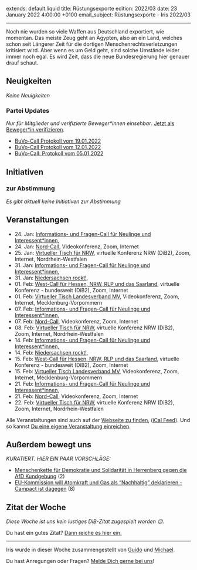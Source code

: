 
extends: default.liquid
title: Rüstungsexporte
edition: 2022/03
date: 23 January 2022 4:00:00 +0100
email_subject: Rüstungsexporte - Iris 2022/03

---
Noch nie wurden so viele Waffen aus Deutschland exportiert, wie momentan. Das meiste Zeug geht an Ägypten, also an ein Land, welches schon seit Längerer Zeit für die dortigen Menschenrechtsverletzungen kritisiert wird.
Aber wenn es um Geld geht, sind solche Umstände leider immer noch egal. Es wird Zeit, dass die neue Bundesregierung hier genauer drauf schaut.

## Neuigkeiten

_Keine Neuigkeiten_

### Partei Updates

_Nur für Mitglieder und verifizierte Beweger\*innen einsehbar_. [Jetzt als Beweger\*in verifizieren](https://bewegung.jetzt/bewegerin-werden/).

 - [BuVo-Call Protokoll vom 19.01.2022](https://marktplatz.bewegung.jetzt/t/buvo-call-protokoll-vom-19-01-2022/39308)
 - [BuVo-Call Protokoll vom 12.01.2022](https://marktplatz.bewegung.jetzt/t/buvo-call-protokoll-vom-12-01-2022/39247)
 - [BuVo-Call: Protokoll vom 05.01.2022](https://marktplatz.bewegung.jetzt/t/buvo-call-protokoll-vom-05-01-2022/39227)

## Initiativen

### zur Abstimmung
_Es gibt aktuell keine Initiativen zur Abstimmung_

## Veranstaltungen

 - 24.&nbsp;Jan: [Informations- und Fragen-Call für Neulinge und Interessent*innen](https://bewegung.jetzt/veranstaltungen/informations-und-fragen-call-fuer-neulinge-und-interessentinnen-2022-01-24/), 
 - 24.&nbsp;Jan: [Nord-Call](https://bewegung.jetzt/veranstaltungen/nord-call-2022-01-24/), Videokonferenz, Zoom, Internet
 - 25.&nbsp;Jan: [Virtueller Tisch für NRW](https://bewegung.jetzt/veranstaltungen/virtueller-tisch-landesverbaende-bwby-2022-01-25/), virtuelle Konferenz NRW (DiB2), Zoom, Internet, Nordrhein-Westfalen
 - 31.&nbsp;Jan: [Informations- und Fragen-Call für Neulinge und Interessent*innen](https://bewegung.jetzt/veranstaltungen/informations-und-fragen-call-fuer-neulinge-und-interessentinnen-2022-01-31/), 
 - 31.&nbsp;Jan: [Niedersachsen rockt!](https://bewegung.jetzt/veranstaltungen/niedersachsen-call-2022-01-31/), 
 - 01.&nbsp;Feb: [West-Call für Hessen, NRW, RLP und das Saarland](https://bewegung.jetzt/veranstaltungen/west-call-fuer-hessen-nrw-rlp-und-das-saarland-2022-02-01/), virtuelle Konferenz - bundesweit (DiB2), Zoom, Internet
 - 01.&nbsp;Feb: [Virtueller Tisch Landesverband MV](https://bewegung.jetzt/veranstaltungen/mv-call-2022-02-01/), Videokonferenz, Zoom, Internet, Mecklenburg-Vorpommern
 - 07.&nbsp;Feb: [Informations- und Fragen-Call für Neulinge und Interessent*innen](https://bewegung.jetzt/veranstaltungen/informations-und-fragen-call-fuer-neulinge-und-interessentinnen-2022-02-07/), 
 - 07.&nbsp;Feb: [Nord-Call](https://bewegung.jetzt/veranstaltungen/nord-call-2022-02-07/), Videokonferenz, Zoom, Internet
 - 08.&nbsp;Feb: [Virtueller Tisch für NRW](https://bewegung.jetzt/veranstaltungen/virtueller-tisch-landesverbaende-bwby-2022-02-08/), virtuelle Konferenz NRW (DiB2), Zoom, Internet, Nordrhein-Westfalen
 - 14.&nbsp;Feb: [Informations- und Fragen-Call für Neulinge und Interessent*innen](https://bewegung.jetzt/veranstaltungen/informations-und-fragen-call-fuer-neulinge-und-interessentinnen-2022-02-14/), 
 - 14.&nbsp;Feb: [Niedersachsen rockt!](https://bewegung.jetzt/veranstaltungen/niedersachsen-call-2022-02-14/), 
 - 15.&nbsp;Feb: [West-Call für Hessen, NRW, RLP und das Saarland](https://bewegung.jetzt/veranstaltungen/west-call-fuer-hessen-nrw-rlp-und-das-saarland-2022-02-15/), virtuelle Konferenz - bundesweit (DiB2), Zoom, Internet
 - 15.&nbsp;Feb: [Virtueller Tisch Landesverband MV](https://bewegung.jetzt/veranstaltungen/mv-call-2022-02-15/), Videokonferenz, Zoom, Internet, Mecklenburg-Vorpommern
 - 21.&nbsp;Feb: [Informations- und Fragen-Call für Neulinge und Interessent*innen](https://bewegung.jetzt/veranstaltungen/informations-und-fragen-call-fuer-neulinge-und-interessentinnen-2022-02-21/), 
 - 21.&nbsp;Feb: [Nord-Call](https://bewegung.jetzt/veranstaltungen/nord-call-2022-02-21/), Videokonferenz, Zoom, Internet
 - 22.&nbsp;Feb: [Virtueller Tisch für NRW](https://bewegung.jetzt/veranstaltungen/virtueller-tisch-landesverbaende-bwby-2022-02-22/), virtuelle Konferenz NRW (DiB2), Zoom, Internet, Nordrhein-Westfalen

Alle Veranstaltungen sind auch auf der [Webseite zu finden](https://bewegung.jetzt/veranstaltungen/), ([iCal Feed](https://bewegung.jetzt/?ical=1)). Und so kannst [Du eine eigene Veranstaltung einreichen](https://marktplatz.bewegung.jetzt/t/eine-veranstaltung-auf-der-webseite-einreichen/21379).


## Außerdem bewegt uns

_KURATIERT. HIER EIN PAAR VORSCHLÄGE:_
 - [Menschenkette für Demokratie und Solidarität in Herrenberg gegen die AfD Kundgebung](https://marktplatz.bewegung.jetzt/t/menschenkette-fuer-demokratie-und-solidaritaet-in-herrenberg-gegen-die-afd-kundgebung/39303) (2)
 - [EU-Kommission will Atomkraft und Gas als &ldquo;Nachhaltig&rdquo; deklarieren - Campact ist dagegen](https://marktplatz.bewegung.jetzt/t/eu-kommission-will-atomkraft-und-gas-als-nachhaltig-deklarieren-campact-ist-dagegen/39299) (8)

## Zitat der Woche
_Diese Woche ist uns kein lustiges DiB-Zitat zugespielt worden ☹._

Du hast ein gutes Zitat? [Dann reiche es hier ein.](https://marktplatz.bewegung.jetzt/t/fortsetzung-lustige-dib-zitate/24431)


---

Iris wurde in dieser Woche zusammengestellt von [Guido](https://marktplatz.bewegung.jetzt/u/Guido/) und [Michael](https://marktplatz.bewegung.jetzt/u/MichaelVoss/).

Du hast Anregungen oder Fragen? [Melde Dich gerne bei uns](https://marktplatz.bewegung.jetzt/t/neu-iris-die-woechtliche-zusammenfasssung-zum-sonntagsbrunch/10990)!

